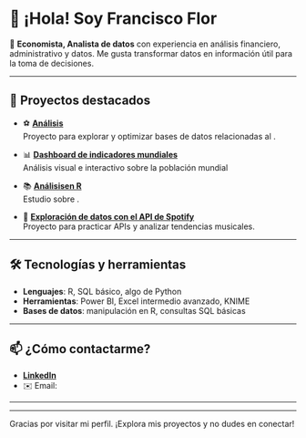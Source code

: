 # 👋 ¡Hola! Soy Francisco Flor

🎯 **Economista, Analista de datos** con experiencia en análisis financiero, administrativo y datos. 
Me gusta transformar datos en información útil para la toma de decisiones.

---

## 🚀 Proyectos destacados

- ⚽ **[Análisis ]()**  
  Proyecto para explorar y optimizar bases de datos relacionadas al .

- 📊 **[Dashboard de indicadores mundiales](https://co7co7.github.io/PowerBI_Indicadores-Mundiales/)**  
  Análisis visual e interactivo sobre la población mundial 

- 📚 **[Análisisen R]()**  
  Estudio sobre .

- 🎵 **[Exploración de datos con el API de Spotify]()**  
  Proyecto para practicar APIs y analizar tendencias musicales.

---

## 🛠️ Tecnologías y herramientas

- **Lenguajes**: R, SQL básico, algo de Python
- **Herramientas**: Power BI, Excel intermedio avanzado, KNIME
- **Bases de datos**: manipulación en R, consultas SQL básicas

---

## 📫 ¿Cómo contactarme?

- **[LinkedIn]([https://www.linkedin.com/in/tuusuario](https://www.linkedin.com/in/francisco-flor-5685a7238/))**  
- ✉️ Email: 

---


---

Gracias por visitar mi perfil. ¡Explora mis proyectos y no dudes en conectar!

